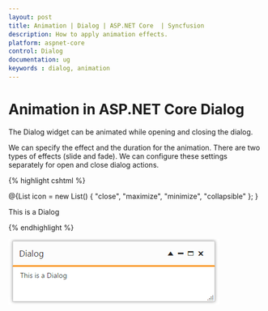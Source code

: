 ```yaml
---
layout: post
title: Animation | Dialog | ASP.NET Core  | Syncfusion
description: How to apply animation effects.
platform: aspnet-core
control: Dialog
documentation: ug
keywords : dialog, animation
---
```


# Animation in ASP.NET Core Dialog

The Dialog widget can be animated while opening and closing the dialog.

We can specify the effect and the duration for the animation. There are two types of effects (slide and fade). We can configure these settings separately for open and close dialog actions.


{% highlight cshtml %}



@{List<string> icon = new List<string>() { "close", "maximize", "minimize", "collapsible" }; }

<div class="control">
    <ej-dialog id="dialog" title="Dialog" action-buttons="icon">
        <e-animation>
            <e-show duration="500" effect="Slide" />
            <e-hide duration="500" effect="Fade" />
        </e-animation>
        <e-content-template>
            <div>
                <p>This is a Dialog</p>
            </div>
        </e-content-template>
    </ej-dialog>
</div>


{% endhighlight %}



![](animation_images\animation_img1.png)

